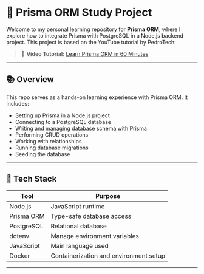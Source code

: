 # 📘 Prisma ORM Study Project

Welcome to my personal learning repository for **Prisma ORM**, where I explore how to integrate Prisma with PostgreSQL in a Node.js backend project. This project is based on the YouTube tutorial by PedroTech:

> 🎥 **Video Tutorial:** [Learn Prisma ORM in 60 Minutes](https://www.youtube.com/watch?v=RebA5J-rlwg&t=155s)

---

## 📚 Overview

This repo serves as a hands-on learning experience with Prisma ORM. It includes:

- Setting up Prisma in a Node.js project
- Connecting to a PostgreSQL database
- Writing and managing database schema with Prisma
- Performing CRUD operations
- Working with relationships
- Running database migrations
- Seeding the database

---

## 🧰 Tech Stack

| Tool          | Purpose                           |
|---------------|-----------------------------------|
| Node.js       | JavaScript runtime                |
| Prisma ORM    | Type-safe database access         |
| PostgreSQL    | Relational database               |
| dotenv        | Manage environment variables      |
| JavaScript    | Main language used                |
| Docker        | Containerization and environment setup |


---

